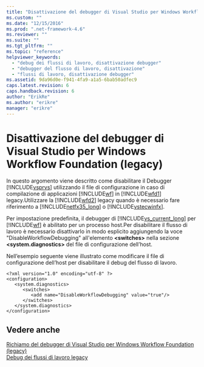 ```yaml
---
title: "Disattivazione del debugger di Visual Studio per Windows Workflow Foundation (legacy) | Microsoft Docs"
ms.custom: ""
ms.date: "12/15/2016"
ms.prod: ".net-framework-4.6"
ms.reviewer: ""
ms.suite: ""
ms.tgt_pltfrm: ""
ms.topic: "reference"
helpviewer_keywords: 
  - "debug dei flussi di lavoro, disattivazione debugger"
  - "debugger del flusso di lavoro, disattivazione"
  - "flussi di lavoro, disattivazione debugger"
ms.assetid: 9da96d0e-f941-4fa9-a1a5-6bab50adfec9
caps.latest.revision: 6
caps.handback.revision: 6
author: "ErikRe"
ms.author: "erikre"
manager: "erikre"
---
```

# Disattivazione del debugger di Visual Studio per Windows Workflow Foundation (legacy)
In questo argomento viene descritto come disabilitare il Debugger [!INCLUDE[vsprvs](../code-quality/includes/vsprvs_md.md)] utilizzando il file di configurazione in caso di compilazione di applicazioni [!INCLUDE[wf](../workflow-designer/includes/wf_md.md)] in [!INCLUDE[wfd1](../workflow-designer/includes/wfd1_md.md)] legacy.Utilizzare la [!INCLUDE[wfd2](../workflow-designer/includes/wfd2_md.md)] legacy quando è necessario fare riferimento a [!INCLUDE[netfx35_long](../workflow-designer/includes/netfx35_long_md.md)] o [!INCLUDE[vstecwinfx](../workflow-designer/includes/vstecwinfx_md.md)].  
  
 Per impostazione predefinita, il debugger di [!INCLUDE[vs_current_long](../misc/includes/vs_current_long_md.md)] per [!INCLUDE[wf](../workflow-designer/includes/wf_md.md)] è abilitato per un processo host.Per disabilitare il flusso di lavoro è necessario disattivarlo in modo esplicito aggiungendo la voce "DisableWorkflowDebugging" all'elemento **\<switches\>** nella sezione **\<system.diagnostics\>** del file di configurazione dell’host.  
  
 Nell’esempio seguente viene illustrato come modificare il file di configurazione dell’host per disabilitare il debug del flusso di lavoro.  
  
```  
<?xml version="1.0" encoding="utf-8" ?>  
<configuration>  
   <system.diagnostics>  
      <switches>  
         <add name="DisableWorkflowDebugging" value="true"/>  
      </switches>  
   </system.diagnostics>  
</configuration>  
```  
  
## Vedere anche  
 [Richiamo del debugger di Visual Studio per Windows Workflow Foundation \(legacy\)](../workflow-designer/invoking-the-visual-studio-debugger-for-windows-workflow-foundation-legacy.md)   
 [Debug dei flussi di lavoro legacy](../workflow-designer/debugging-legacy-workflows.md)